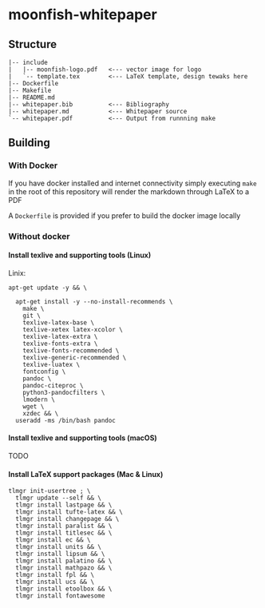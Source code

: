 # moonfish-whitepaper

## Structure

```
|-- include
|   |-- moonfish-logo.pdf   <--- vector image for logo
|   `-- template.tex        <--- LaTeX template, design tewaks here
|-- Dockerfile
|-- Makefile
|-- README.md
|-- whitepaper.bib          <--- Bibliography
|-- whitepaper.md           <--- Whitepaper source
`-- whitepaper.pdf          <--- Output from runnning make
```
## Building

### With Docker

If you have docker installed and internet connectivity simply executing `make` in the root of this repository will render the markdown through LaTeX to a PDF

A `Dockerfile` is provided if you prefer to build the docker image locally

### Without docker

#### Install texlive and supporting tools (Linux)

Linix:
```
apt-get update -y && \

  apt-get install -y --no-install-recommends \
    make \
    git \
    texlive-latex-base \
    texlive-xetex latex-xcolor \
    texlive-latex-extra \
    texlive-fonts-extra \
    texlive-fonts-recommended \
    texlive-generic-recommended \
    texlive-luatex \
    fontconfig \
    pandoc \
    pandoc-citeproc \
    python3-pandocfilters \
    lmodern \
    wget \
    xzdec && \
  useradd -ms /bin/bash pandoc
```

#### Install texlive and supporting tools (macOS)

TODO

#### Install LaTeX support packages (Mac & Linux)

```
tlmgr init-usertree ; \
  tlmgr update --self && \
  tlmgr install lastpage && \
  tlmgr install tufte-latex && \
  tlmgr install changepage && \
  tlmgr install paralist && \
  tlmgr install titlesec && \
  tlmgr install ec && \
  tlmgr install units && \
  tlmgr install lipsum && \
  tlmgr install palatino && \
  tlmgr install mathpazo && \
  tlmgr install fpl && \
  tlmgr install ucs && \
  tlmgr install etoolbox && \
  tlmgr install fontawesome
```

